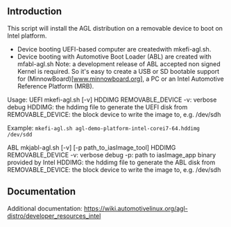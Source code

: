 ## Introduction
This script will install the AGL distribution on a removable device to boot on Intel platform.
 - Device booting UEFI-based computer are createdwith mkefi-agl.sh.
 - Device booting with Automotive Boot Loader (ABL) are created with mfabl-agl.sh
   Note: a development release of ABL accepted non signed Kernel is required.
So it's easy to create a USB or SD bootable support for (MinnowBoard)[www.minnowboard.org], a PC or an Intel Automotive Reference Platform (MRB).

Usage:
 UEFI
    mkefi-agl.sh [-v] HDDIMG REMOVABLE_DEVICE
       -v: verbose debug
       HDDIMG: the hddimg file to generate the UEFI disk from
       REMOVABLE_DEVICE: the block device to write the image to, e.g. /dev/sdh

Example: `mkefi-agl.sh agl-demo-platform-intel-corei7-64.hddimg /dev/sdd`
 
 ABL
   mkjabl-agl.sh [-v] [-p path_to_iasImage_tool] HDDIMG REMOVABLE_DEVICE
       -v: verbose debug
       -p: path to iasImage_app binary provided by Intel
       HDDIMG: the hddimg file to generate the ABL disk from
       REMOVABLE_DEVICE: the block device to write the image to, e.g. /dev/sdh


## Documentation
Additional documentation: https://wiki.automotivelinux.org/agl-distro/developer_resources_intel
